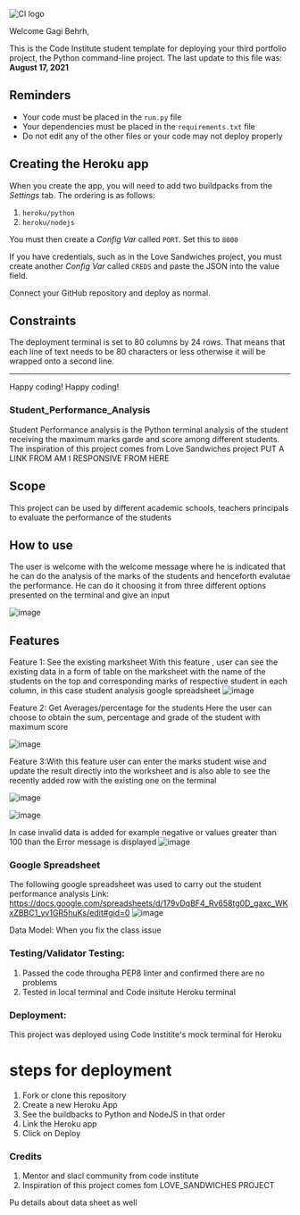 ![CI logo](https://codeinstitute.s3.amazonaws.com/fullstack/ci_logo_small.png)

Welcome Gagi Behrh,

This is the Code Institute student template for deploying your third portfolio project, the Python command-line project. The last update to this file was: **August 17, 2021**

## Reminders

* Your code must be placed in the `run.py` file
* Your dependencies must be placed in the `requirements.txt` file
* Do not edit any of the other files or your code may not deploy properly

## Creating the Heroku app

When you create the app, you will need to add two buildpacks from the _Settings_ tab. The ordering is as follows:

1. `heroku/python`
2. `heroku/nodejs`

You must then create a _Config Var_ called `PORT`. Set this to `8000`

If you have credentials, such as in the Love Sandwiches project, you must create another _Config Var_ called `CREDS` and paste the JSON into the value field.

Connect your GitHub repository and deploy as normal.

## Constraints

The deployment terminal is set to 80 columns by 24 rows. That means that each line of text needs to be 80 characters or less otherwise it will be wrapped onto a second line.

-----
Happy coding!
Happy coding!

### Student_Performance_Analysis

Student Performance analysis is the Python terminal analysis of the student receiving the maximum marks garde and score among different students. The inspiration of this project comes from Love Sandwiches project
PUT A LINK FROM AM I RESPONSIVE FROM HERE
## Scope
This project can be used by different academic schools, teachers principals to evaluate the performance of the students

## How to use
The user is welcome with the welcome message where he is indicated that he can do the analysis of the marks of the students and henceforth evalutae the performance. He can do it choosing it from three different options presented on the terminal and give an input

![image](https://user-images.githubusercontent.com/63474017/185102272-668f7a70-b2aa-44ba-a207-655d3cb1132e.png)

## Features

Feature 1: See the existing marksheet
With this feature , user can see the existing data in a form of table on the marksheet with the name of the students on the top and corresponding marks of respective student in each column, in this case student analysis google spreadsheet
![image](https://user-images.githubusercontent.com/63474017/185103022-162bf476-6202-4627-bef3-7879613e4ea9.png)

Feature 2: Get Averages/percentage for the students 
Here the user can choose to obtain the sum, percentage and grade of the student with maximum score

![image](https://user-images.githubusercontent.com/63474017/185103371-dc1676cd-80e5-45d6-a90f-437f7395f8c6.png)

Feature 3:With this feature user can enter the marks student wise and update the result directly into the worksheet and is also able to see the recently added row with the existing one on the terminal

![image](https://user-images.githubusercontent.com/63474017/185104787-5ce0e8e7-f3d7-41ee-83e6-cbdf44d4232e.png)

![image](https://user-images.githubusercontent.com/63474017/185104859-47d6783a-69c6-4539-85fe-1772b704edad.png)

In case invalid data is added for example negative or values greater than 100 than the Error message is displayed
![image](https://user-images.githubusercontent.com/63474017/185105114-f9a90442-4ae2-4432-98cc-03584a44c153.png)

### Google Spreadsheet
The following google spreadsheet was used to carry out the student performance analysis
Link: https://docs.google.com/spreadsheets/d/179vDqBF4_Rv658tg0D_gaxc_WKxZBBC1_yv1GR5huKs/edit#gid=0
![image](https://user-images.githubusercontent.com/63474017/185106480-e3039041-491c-4b36-83c1-a14548958975.png)

Data Model:
When you fix the class issue

### Testing/Validator Testing:
1. Passed the code througha PEP8 linter and confirmed there are no problems
2. Tested in local terminal and Code insitute Heroku terminal

### Deployment:
This project was deployed using Code Institite's mock terminal for Heroku

# steps for deployment
1. Fork or clone this repository
2. Create a  new Heroku App
3. See the buildbacks to Python and NodeJS in that order
4. Link the Heroku app
5. Click on Deploy



### Credits
1. Mentor and slacl community from code institute
2. Inspiration of this project comes fom LOVE_SANDWICHES PROJECT












Pu details about data sheet as well
